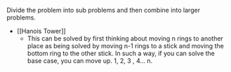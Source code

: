 Divide the problem into sub problems and then combine into larger problems.

- [[Hanois Tower]]
	- This can be solved by first thinking about moving n rings to another place as being solved by moving n-1 rings to a stick and moving the bottom ring to the other stick. In such a way, if you can solve the base case, you can move up. 1, 2, 3 , 4... n.